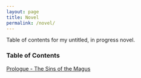 ```yaml
---
layout: page
title: Novel
permalink: /novel/
---
```


Table of contents for my untitled, in progress novel.

### Table of Contents

[Prologue - The Sins of the Magus](/prologue/)


